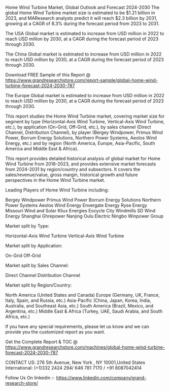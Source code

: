 Home Wind Turbine Market, Global Outlook and Forecast 2024-2030
The global Home Wind Turbine market size is estimated to be $1.21 billion in 2023, and MAResearch analysts predict it will reach $2.3 billion by 2031, growing at a CAGR of 8.3% during the forecast period from 2023 to 2031.

The USA Global market is estimated to increase from USD million in 2022 to reach USD million by 2030, at a CAGR during the forecast period of 2023 through 2030.

The China Global market is estimated to increase from USD million in 2022 to reach USD million by 2030, at a CAGR during the forecast period of 2023 through 2030.

Download FREE Sample of this Report @ https://www.grandresearchstore.com/report-sample/global-home-wind-turbine-forecast-2024-2030-787

The Europe Global market is estimated to increase from USD million in 2022 to reach USD million by 2030, at a CAGR during the forecast period of 2023 through 2030.

This report studies the Home Wind Turbine market, covering market size for segment by type (Horizontal-Axis Wind Turbine, Vertical-Axis Wind Turbine, etc.), by application (On-Grid, Off-Grid, etc.), by sales channel (Direct Channel, Distribution Channel), by player (Bergey Windpower, Primus Wind Power, Borrum Energy Solutions, Northern Power Systems, Aeolos Wind Energy, etc.) and by region (North America, Europe, Asia-Pacific, South America and Middle East & Africa).

This report provides detailed historical analysis of global market for Home Wind Turbine from 2018-2023, and provides extensive market forecasts from 2024-2031 by region/country and subsectors. It covers the sales/revenue/value, gross margin, historical growth and future perspectives in the Home Wind Turbine market.

Leading Players of Home Wind Turbine including:

Bergey Windpower
Primus Wind Power
Borrum Energy Solutions
Northern Power Systems
Aeolos Wind Energy
Envergate Energy
Ryse Energy
Missouri Wind and Solar
Kliux Energies
Eocycle
City Windmills
SD Wind Energy
Shanghai Ghrepower
Nanjing Oulu Electric
Ningbo Winpower Group

Market split by Type:

Horizontal-Axis Wind Turbine
Vertical-Axis Wind Turbine

Market split by Application:

On-Grid
Off-Grid

Market split by Sales Channel:

Direct Channel
Distribution Channel

Market split by Region/Country:

North America (United States and Canada)
Europe (Germany, UK, France, Italy, Spain, and Russia, etc.)
Asia-Pacific (China, Japan, Korea, India, Australia, and Southeast Asia, etc.)
South America (Brazil, Mexico, and Argentina, etc.)
Middle East & Africa (Turkey, UAE, Saudi Arabia, and South Africa, etc.)

If you have any special requirements, please let us know and we can provide you the customized report as you want.

Get the Complete Report & TOC @ https://www.grandresearchstore.com/machines/global-home-wind-turbine-forecast-2024-2030-787

CONTACT US:
276 5th Avenue, New York , NY 10001,United States
International: (+1)332 2424 294/ 646 781 7170 / +91 8087042414

Follow Us On linkedin :- https://www.linkedin.com/company/grand-research-store/
